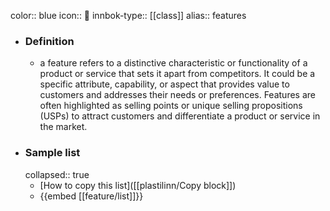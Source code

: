 color:: blue
icon:: 🌟
innbok-type:: [[class]]
alias:: features

- ### Definition 
  - a feature refers to a distinctive characteristic or functionality of a product or service that sets it apart from competitors. It could be a specific attribute, capability, or aspect that provides value to customers and addresses their needs or preferences. Features are often highlighted as selling points or unique selling propositions (USPs) to attract customers and differentiate a product or service in the market.
- ### Sample list
  collapsed:: true
  - [How to copy this list]([[plastilinn/Copy block]])
  - {{embed [[feature/list]]}}



